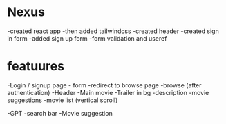 # Nexus

-created react app
-then added tailwindcss 
-created header 
-created sign in form
-added sign up form 
-form validation and useref

# featuures 
-Login / signup page
    - form 
    -redirect to browse page
-browse (after authentication)
    -Header
    -Main movie
        -Trailer in bg
        -description
        -movie suggestions
            -movie list (vertical scroll)

-GPT
    -search bar
    -Movie suggestion
